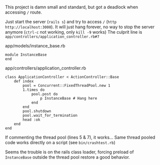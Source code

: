 This project is damn small and standard, but got a deadlock when accessing `/` route.

Just start the server (`rails s`) and try to access `/` (`http http://localhost:3000`).
It will just hang forever, no way to stop the server anymore (`ctrl-c` not working, only `kill -9` works)
The culprit line is `app/controllers/application_controller.rb#7`

app/models/instance_base.rb
```
module InstanceBase
end
```

app/controllers/application_controller.rb
```
class ApplicationController < ActionController::Base
    def index
        pool = Concurrent::FixedThreadPool.new 1
        1.times do
            pool.post do
                p InstanceBase # Hang here
            end
        end
        pool.shutdown
        pool.wait_for_termination
        head :ok
    end
end
```

If commenting the thread pool (lines 5 & 7), it works…
Same thread pooled code works directly on a script (see `bin/crashtest.rb`)

Seems the trouble is on the rails class loader, forcing preload of `InstanceBase` outside the thread pool restore a good behavior.
